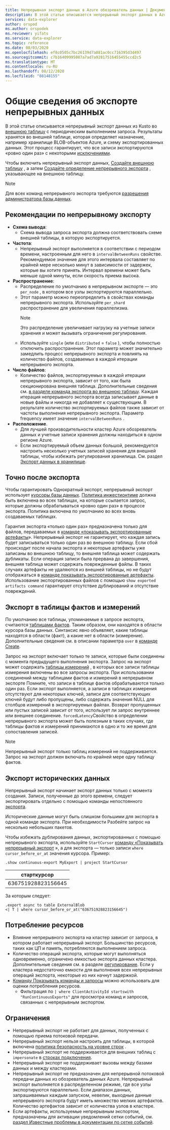 ```yaml
---
title: Непрерывная экспорт данных в Azure обозреватель данных | Документация Майкрософт
description: В этой статье описывается непрерывный экспорт данных в Azure обозреватель данных.
services: data-explorer
author: orspod
ms.author: orspodek
ms.reviewer: yifats
ms.service: data-explorer
ms.topic: reference
ms.date: 08/03/2020
ms.openlocfilehash: ef8c0505c7bc26139d7a881ac0cc716395d3d497
ms.sourcegitcommit: c7b16409995087a7ad7a92817516455455ccd2c5
ms.translationtype: MT
ms.contentlocale: ru-RU
ms.lasthandoff: 08/12/2020
ms.locfileid: "88148155"
---
```

# <a name="continuous-data-export-overview"></a>Общие сведения об экспорте непрерывных данных

В этой статье описывается непрерывный экспорт данных из Kusto во [внешнюю таблицу](../externaltables.md) с периодическим выполнением запроса. Результаты хранятся во внешней таблице, которая определяет назначение, например хранилище BLOB-объектов Azure, и схему экспортированных данных. Этот процесс гарантирует, что все записи экспортируются «ровно один раз» с некоторыми [исключениями](#exactly-once-export). 

Чтобы включить непрерывный экспорт данных, [Создайте внешнюю таблицу](../external-tables-azurestorage-azuredatalake.md#create-or-alter-external-table) , а затем [Создайте определение непрерывного экспорта](create-alter-continuous.md) , указывающее на внешнюю таблицу. 

> [!NOTE]
> Для всех команд непрерывного экспорта требуются [разрешения администратора базы данных](../access-control/role-based-authorization.md).

## <a name="continuous-export-guidelines"></a>Рекомендации по непрерывному экспорту

* **Схема вывода**:
  * Схема вывода запроса экспорта должна соответствовать схеме внешней таблицы, в которую экспортируется. 
* **Частота**:
  * Непрерывный экспорт выполняется в соответствии с периодом времени, настроенным для него в `intervalBetweenRuns` свойстве. Рекомендуемое значение для этого интервала составляет по крайней мере несколько минут в зависимости от задержек, которые вы хотите принять. Интервал времени может быть меньше одной минуты, если скорость приема высока.
* **Распространение**:
  * Распределение по умолчанию в непрерывном экспорте — это `per_node` , в котором все узлы экспортируются параллельно. 
  * Этот параметр можно переопределить в свойствах команды непрерывного экспорта. Используйте `per_shard` распространение для увеличения параллелизма.
    > [!NOTE]
    > Это распределение увеличивает нагрузку на учетные записи хранения и может вызывать ограничения регулирования. 
  * Используйте `single` (или `distributed` = `false` ), чтобы полностью отключить распространение. Этот параметр может значительно замедлить процесс непрерывного экспорта и повлиять на количество файлов, создаваемых в каждой итерации непрерывного экспорта. 
* **Число файлов**:
  * Количество файлов, экспортируемых в каждой итерации непрерывного экспорта, зависит от того, как была секционирована внешняя таблица. Дополнительные сведения см. [в разделе команда экспорта во внешнюю таблицу](export-data-to-an-external-table.md#number-of-files). Каждая итерация непрерывного экспорта всегда записывает данные в новые файлы и никогда не добавляет к существующим. В результате количество экспортируемых файлов также зависит от частоты выполнения непрерывного экспорта. Параметр frequency имеет значение `intervalBetweenRuns` .
* **Расположение**.
  * Для лучшей производительности кластер Azure обозреватель данных и учетные записи хранения должны находиться в одном регионе Azure.
  * Если экспортируемый объем данных большой, рекомендуется настроить несколько учетных записей хранения для внешней таблицы, чтобы избежать регулирования хранилища. См. раздел [Экспорт данных в хранилище](export-data-to-storage.md#known-issues).

## <a name="exactly-once-export"></a>Точно после экспорта

Чтобы гарантировать Однократный экспорт, непрерывный экспорт использует [курсоры базы данных](../databasecursor.md). [Политика инжестионтиме](../ingestiontime-policy.md) должна быть включена во всех таблицах, на которые ссылается запрос, которые должны обрабатываться «ровно один раз» в процессе экспорта. Политика включена по умолчанию во всех вновь создаваемых таблицах.

Гарантия экспорта «только один раз» предназначена только для файлов, передаваемых в [команде «показывать экспортированные артефакты](show-continuous-artifacts.md)». Непрерывный экспорт не гарантирует, что каждая запись будет записываться только один раз во внешнюю таблицу. Если сбой происходит после начала экспорта и некоторые артефакты уже записаны во внешнюю таблицу, то внешняя таблица может содержать дубликаты. Если операция записи была прервана до завершения, внешняя таблица может содержать поврежденные файлы. В таких случаях артефакты не удаляются из внешней таблицы, но не будут отображаться в [команде показывать экспортированные артефакты](show-continuous-artifacts.md). Использование экспортированных файлов с помощью `show exported artifacts command` гарантирует отсутствие дублирований и отсутствие повреждений.

## <a name="export-to-fact-and-dimension-tables"></a>Экспорт в таблицы фактов и измерений

По умолчанию все таблицы, упоминаемые в запросе экспорта, считаются [таблицами фактов](../../concepts/fact-and-dimension-tables.md). Таким образом, они находятся в области курсора базы данных. Синтаксис явно объявляет, какие таблицы находятся в области (факт), а какие нет в области (измерение). Дополнительные сведения см. в описании параметра `over` в [команде Create](create-alter-continuous.md).

Запрос на экспорт включает только те записи, которые были соединены с момента предыдущего выполнения экспорта. Запрос на экспорт может содержать [таблицы измерений](../../concepts/fact-and-dimension-tables.md) , в которых все записи таблицы измерения включены во все запросы экспорта. При использовании соединений между таблицами фактов и измерений в непрерывном экспорте Помните, что записи в таблице фактов обрабатываются только один раз. Если экспорт выполняется, а записи в таблицах измерения отсутствуют для некоторых ключей, записи для соответствующих ключей будут либо пропущены, либо содержать значения NULL для столбцов измерений в экспортируемых файлах. Возврат пропущенных или пустых записей зависит от того, использует ли запрос внутреннее или внешнее соединение. `forcedLatency`Свойство в определении непрерывного экспорта может быть полезным в таких случаях, где таблицы фактов и измерений принимаются в одно и то же время для сопоставления записей.

> [!NOTE]
> Непрерывный экспорт только таблиц измерений не поддерживается. Запрос на экспорт должен включать по крайней мере одну таблицу фактов.

## <a name="exporting-historical-data"></a>Экспорт исторических данных

Непрерывный экспорт начинает экспорт данных только с момента создания. Записи, полученные до этого времени, следует экспортировать отдельно с помощью команды непостоянного [экспорта](export-data-to-an-external-table.md). 

Исторические данные могут быть слишком большими для экспорта в одной команде экспорта. При необходимости Разбейте запрос на несколько небольших пакетов. 

Чтобы избежать дублирования данных, экспортированных с помощью непрерывного экспорта, используйте `StartCursor` [команду «Показывать непрерывный экспорт](show-continuous-export.md) », а для экспорта — только записи `where cursor_before_or_at` значения курсора. Пример:

```kusto
.show continuous-export MyExport | project StartCursor
```

| старткурсор        |
|--------------------|
| 636751928823156645 |

За которым следует: 

```kusto
.export async to table ExternalBlob
<| T | where cursor_before_or_at("636751928823156645")
```

## <a name="resource-consumption"></a>Потребление ресурсов

* Влияние непрерывного экспорта на кластер зависит от запроса, в котором работает непрерывный экспорт. Большинство ресурсов, таких как ЦП и память, потребляются выполнением запроса. 
* Количество операций экспорта, которые могут выполняться одновременно, ограничено емкостью экспорта данных кластера. Дополнительные сведения см. в разделе [регулирование](../../management/capacitypolicy.md#throttling). Если у кластера недостаточно емкости для выполнения всех непрерывных операций экспорта, некоторые из них начнут задержкой.
* [Команду Показывать команды и запросы](../commands-and-queries.md) можно использовать для оценки потребления ресурсов. 
  * Фильтрация по `| where ClientActivityId startswith "RunContinuousExports"` для просмотра команд и запросов, связанных с непрерывным экспортом.

## <a name="limitations"></a>Ограничения

* Непрерывный экспорт не работает для данных, полученных с помощью приема потоковой передачи. 
* Непрерывный экспорт нельзя настроить для таблицы, в которой включена [политика безопасность на уровне строк](../../management/rowlevelsecuritypolicy.md) .
* Непрерывный экспорт не поддерживается для внешних таблиц с `impersonate` в [строках подключения](../../api/connection-strings/storage.md).
* Непрерывный экспорт не поддерживает вызовы между базами данных и между кластерами.
* Непрерывный экспорт не предназначен для непрерывной потоковой передачи данных из обозреватель данных Azure. Непрерывный экспорт выполняется в распределенном режиме, где все узлы экспортируются параллельно. Если диапазон данных, запрашиваемых каждым запуском, невелик, выходные данные непрерывного экспорта будут иметь множество мелких артефактов. Количество артефактов зависит от количества узлов в кластере.
* Если артефакты, используемые непрерывным экспортом, предназначены для активации уведомлений сетки событий, см. [раздел Известные проблемы в документации по сетке событий](../data-ingestion/eventgrid.md#known-issues).
